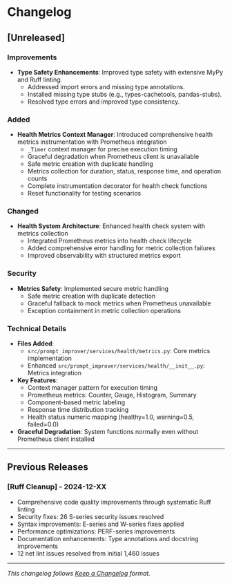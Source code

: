 # Changelog

## [Unreleased]

### Improvements
- **Type Safety Enhancements**: Improved type safety with extensive MyPy and Ruff linting.
  - Addressed import errors and missing type annotations.
  - Installed missing type stubs (e.g., types-cachetools, pandas-stubs).
  - Resolved type errors and improved type consistency.

### Added
- **Health Metrics Context Manager**: Introduced comprehensive health metrics instrumentation with Prometheus integration
  - `_Timer` context manager for precise execution timing
  - Graceful degradation when Prometheus client is unavailable
  - Safe metric creation with duplicate handling
  - Metrics collection for duration, status, response time, and operation counts
  - Complete instrumentation decorator for health check functions
  - Reset functionality for testing scenarios

### Changed
- **Health System Architecture**: Enhanced health check system with metrics collection
  - Integrated Prometheus metrics into health check lifecycle
  - Added comprehensive error handling for metric collection failures
  - Improved observability with structured metrics export

### Security
- **Metrics Safety**: Implemented secure metric handling
  - Safe metric creation with duplicate detection
  - Graceful fallback to mock metrics when Prometheus unavailable
  - Exception containment in metric collection operations

### Technical Details
- **Files Added**:
  - `src/prompt_improver/services/health/metrics.py`: Core metrics implementation
  - Enhanced `src/prompt_improver/services/health/__init__.py`: Metrics integration
- **Key Features**:
  - Context manager pattern for execution timing
  - Prometheus metrics: Counter, Gauge, Histogram, Summary
  - Component-based metric labeling
  - Response time distribution tracking
  - Health status numeric mapping (healthy=1.0, warning=0.5, failed=0.0)
- **Graceful Degradation**: System functions normally even without Prometheus client installed

---

## Previous Releases

### [Ruff Cleanup] - 2024-12-XX
- Comprehensive code quality improvements through systematic Ruff linting
- Security fixes: 26 S-series security issues resolved
- Syntax improvements: E-series and W-series fixes applied
- Performance optimizations: PERF-series improvements
- Documentation enhancements: Type annotations and docstring improvements
- 12 net lint issues resolved from initial 1,460 issues

---

*This changelog follows [Keep a Changelog](https://keepachangelog.com/en/1.0.0/) format.*
